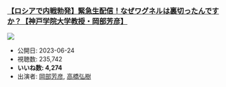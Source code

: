 ### [【ロシアで内戦勃発】緊急生配信！なぜワグネルは裏切ったんですか？【神戸学院大学教授・岡部芳彦】](https://www.youtube.com/watch?v=7t5BL8ioyhU)
[![](https://img.youtube.com/vi/7t5BL8ioyhU/sddefault.jpg)](https://www.youtube.com/watch?v=7t5BL8ioyhU)
-   公開日: 2023-06-24
-   視聴数: 235,742
-   **いいね数: 4,274**
-   出演者: [岡部芳彦](/rehacq_fan/people/岡部芳彦 "wikilink"), [高橋弘樹](/rehacq_fan/people/高橋弘樹 "wikilink")
